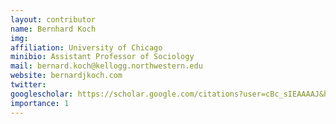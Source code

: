 ```yaml
---
layout: contributor
name: Bernhard Koch
img:  
affiliation: University of Chicago
minibio: Assistant Professor of Sociology 
mail: bernard.koch@kellogg.northwestern.edu 
website: bernardjkoch.com
twitter: 
googlescholar: https://scholar.google.com/citations?user=cBc_sIEAAAAJ&hl=en 
importance: 1
---
```

